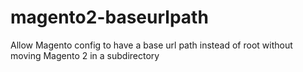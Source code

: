 # magento2-baseurlpath
Allow Magento config to have a base url path instead of root without moving Magento 2 in a subdirectory
